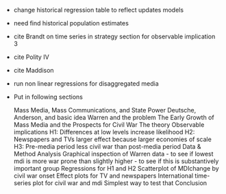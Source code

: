 - change historical regression table to reflect updates models

- need find historical population estimates
- cite Brandt on time series in strategy section for observable implication 3
- cite Polity IV
- cite Maddison
- run non linear regressions for disaggregated media







- Put in following sections

	Mass Media, Mass Communications, and State Power
		Deutsche, Anderson, and basic idea
		Warren and the problem
	The Early Growth of Mass Media and the Prospects for Civil War
		The theory
		Observable implications
			H1: Differences at low levels increase likelihood
			H2: Newspapers and TVs larger effect because larger economies of scale
			H3: Pre-media period less civil war than post-media period
	Data & Method
	Analysis
		Graphical inspection of Warren data
			- to see if lowest mdi is more war prone than slightly higher
			- to see if this is substantively important group
		Regressions for H1 and H2
		Scatterplot of MDIchange by civil war onset
		Effect plots for TV and newspapers
		International time-series plot for civil war and mdi
		Simplest way to test that
	Conclusion



